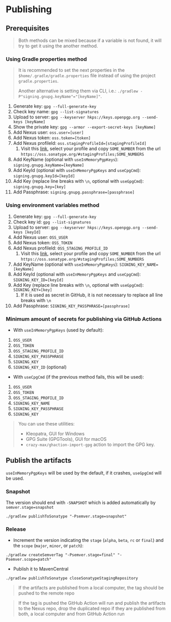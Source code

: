 # Publishing

## Prerequisites

> Both methods can be mixed because if a variable is not found, it will try to get it using the
> another method.

### Using Gradle properties method

> It is recommended to set the next properties in the `$home/.gradle/gradle.properties` file instead
> of using the project `gradle.properties`.
>
> Another alternative is setting them via CLI, i.e.:
> `./gradlew -P"signing.gnupg.keyName"="[keyName]"`.

1. Generate key: `gpg --full-generate-key`
2. Check key name: `gpg --list-signatures`
3. Upload to server: `gpg --keyserver hkps://keys.openpgp.org --send-keys [keyName]`
4. Show the private key: `gpg --armor --export-secret-keys [keyName]`
5. Add Nexus user: `oss.user=[user]`
6. Add Nexus token: `oss.token=[token]`
7. Add Nexus profileId: `oss.stagingProfileId=[stagingProfileId]`
    1. Visit this [link](https://oss.sonatype.org/#stagingProfiles), select your profile and copy
       `SOME_NUMBER` from the url `https://oss.sonatype.org/#stagingProfiles;SOME_NUMBERS`
8. Add KeyName (optional with `useInMemoryPgpKeys`): `signing.gnupg.keyName=[keyName]`
9. Add KeyId (optional with `useInMemoryPgpKeys` and `useCpgCmd`): `signing.gnupg.keyId=[keyId]`
10. Add Key (replace line breaks with `\n`, optional with `useGpgCmd`): `signing.gnupg.key=[key]`
11. Add Passphrase: `signing.gnupg.passphrase=[passphrase]`

### Using environment variables method

1. Generate key: `gpg --full-generate-key`
2. Check key id: `gpg --list-signatures`
3. Upload to server: `gpg --keyserver hkps://keys.openpgp.org --send-keys [keyId]`
4. Add Nexus user: `OSS_USER`
5. Add Nexus token: `OSS_TOKEN`
6. Add Nexus profileId: `OSS_STAGING_PROFILE_ID`
    1. Visit this [link](https://oss.sonatype.org/#stagingProfiles), select your profile and copy
       `SOME_NUMBER` from the url `https://oss.sonatype.org/#stagingProfiles;SOME_NUMBERS`
7. Add KeyName (optional with `useInMemoryPgpKeys`): `SIGNING_KEY_NAME=[keyName]`
8. Add KeyId (optional with `useInMemoryPgpKeys` and `useCpgCmd`): `SIGNING_KEY_ID=[keyId]`
9. Add Key (replace line breaks with `\n`, optional with `useGpgCmd`): `SIGNING_KEY=[key]`
    1. If it is used as secret in GitHub, it is not necessary to replace all line breaks with `\n`
10. Add Passphrase: `SIGNING_KEY_PASSPHRASE=[passphrase]`

### Minimum amount of secrets for publishing via GitHub Actions

- With `useInMemoryPgpKeys` (used by default):

1. `OSS_USER`
2. `OSS_TOKEN`
3. `OSS_STAGING_PROFILE_ID`
4. `SIGNING_KEY_PASSPHRASE`
5. `SIGNING_KEY`
6. `SIGNING_KEY_ID` (optional)

- With `useCpgCmd` (if the previous method fails, this will be used):

1. `OSS_USER`
2. `OSS_TOKEN`
3. `OSS_STAGING_PROFILE_ID`
4. `SIGNING_KEY_NAME`
5. `SIGNING_KEY_PASSPHRASE`
6. `SIGNING_KEY`

> You can use these utilities:
> - Kleopatra, GUI for Windows
> - GPG Suite (GPGTools), GUI for macOS
> - `crazy-max/ghaction-import-gpg` action to import the GPG key.

## Publish the artifacts

`useInMemoryPgpKeys` will be used by the default, if it crashes, `useGpgCmd` will be used.

### Snapshot

The version should end with `-SNAPSHOT` which is added automatically by `semver.stage=snapshot`

```shell
./gradlew publishToSonatype "-Psemver.stage=snapshot"
```

### Release

- Increment the version indicating the `stage` (`alpha`, `beta`, `rc` or `final`) and
  the `scope` (`major`, `minor`, or `patch`):

```shell
./gradlew createSemverTag "-Psemver.stage=final" "-Psemver.scope=patch"
```

- Publish it to MavenCentral

```shell
./gradlew publishToSonatype closeSonatypeStagingRepository
```

> If the artifacts are published from a local computer, the tag should be pushed to the remote repo

> If the tag is pushed the GitHub Action will run and publish the artifacts to the Nexus repo, drop
> the duplicated repo if they are published from both, a local computer and from GitHub Action run
